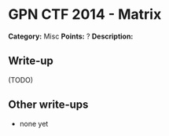 # GPN CTF 2014 - Matrix

**Category:** Misc
**Points:** ?
**Description:**


## Write-up

(TODO)

## Other write-ups

* none yet

